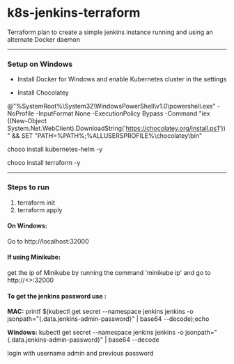 # k8s-jenkins-terraform
Terraform plan to create a simple jenkins instance running and using an alternate Docker daemon

-----------------------

### Setup on Windows 

* Install Docker for Windows and enable Kubernetes cluster in the settings

* Install Chocolatey

@"%SystemRoot%\System32\WindowsPowerShell\v1.0\powershell.exe" -NoProfile -InputFormat None -ExecutionPolicy Bypass -Command "iex ((New-Object System.Net.WebClient).DownloadString('https://chocolatey.org/install.ps1'))" && SET "PATH=%PATH%;%ALLUSERSPROFILE%\chocolatey\bin"

choco install kubernetes-helm -y

choco install terraform -y


-----------------------
### Steps to run  

1) terraform init
2) terraform apply

#### On Windows:

Go to http://localhost:32000

#### If using Minikube:

get the ip of Minikube by running the command 'minikube ip' and go to http://<<minikube ip value>>:32000

#### To get the jenkins password use : 

**MAC:** printf $(kubectl get secret --namespace jenkins jenkins -o jsonpath="{.data.jenkins-admin-password}" | base64 --decode);echo

**Windows:** kubectl get secret --namespace jenkins jenkins -o jsonpath="{.data.jenkins-admin-password}" | base64 --decode

login with username admin and previous password

